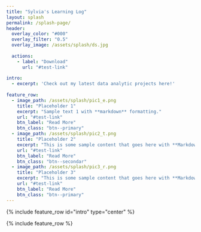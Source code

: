 ```yaml
---
title: "Sylvia's Learning Log"
layout: splash
permalink: /splash-page/
header:
  overlay_color: "#000"
  overlay_filter: "0.5"
  overlay_image: /assets/splash/ds.jpg
  
  actions:
    - label: "Download"
      url: "#test-link"
      
intro: 
  - excerpt: 'Check out my latest data analytic projects here!'
  
feature_row:
  - image_path: /assets/splash/pic1_e.png
    title: "Placeholder 1"
    excerpt: "Sample text 1 with **markdown** formatting."
    url: "#test-link"
    btn_label: "Read More"
    btn_class: "btn--primary"
  - image_path: /assets/splash/pic2_t.png
    title: "Placeholder 2"
    excerpt: "This is some sample content that goes here with **Markdown** formatting."
    url: "#test-link"
    btn_label: "Read More"
    btn_class: "btn--secondar"
  - image_path: /assets/splash/pic3_r.png
    title: "Placeholder 3"
    excerpt: "This is some sample content that goes here with **Markdown** formatting."
    url: "#test-link"
    btn_label: "Read More"
    btn_class: "btn--primary"
---
```

<!--- Below is needed to add intro --->
{% include feature_row id="intro" type="center" %}

<!--- Below is needed to add row division --->
{% include feature_row %}

